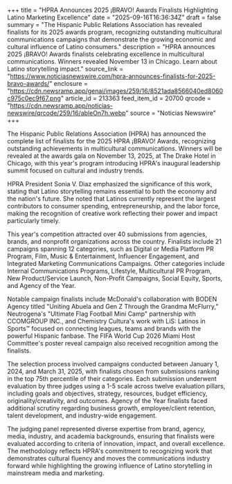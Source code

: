 +++
title = "HPRA Announces 2025 ¡BRAVO! Awards Finalists Highlighting Latino Marketing Excellence"
date = "2025-09-16T16:36:34Z"
draft = false
summary = "The Hispanic Public Relations Association has revealed finalists for its 2025 awards program, recognizing outstanding multicultural communications campaigns that demonstrate the growing economic and cultural influence of Latino consumers."
description = "HPRA announces 2025 ¡BRAVO! Awards finalists celebrating excellence in multicultural communications. Winners revealed November 13 in Chicago. Learn about Latino storytelling impact."
source_link = "https://www.noticiasnewswire.com/hpra-announces-finalists-for-2025-bravo-awards/"
enclosure = "https://cdn.newsramp.app/genai/images/259/16/8521ada8566040ed8060c975c0ec9f67.png"
article_id = 213363
feed_item_id = 20700
qrcode = "https://cdn.newsramp.app/noticias-newswire/qrcode/259/16/ableOn7h.webp"
source = "Noticias Newswire"
+++

<p>The Hispanic Public Relations Association (HPRA) has announced the complete list of finalists for the 2025 HPRA ¡BRAVO! Awards, recognizing outstanding achievements in multicultural communications. Winners will be revealed at the awards gala on November 13, 2025, at The Drake Hotel in Chicago, with this year's program introducing HPRA's inaugural leadership summit focused on cultural and industry trends.</p><p>HPRA President Sonia V. Diaz emphasized the significance of this work, stating that Latino storytelling remains essential to both the economy and the nation's future. She noted that Latinos currently represent the largest contributors to consumer spending, entrepreneurship, and the labor force, making the recognition of creative work reflecting their power and impact particularly timely.</p><p>This year's competition attracted over 40 submissions from agencies, brands, and nonprofit organizations across the country. Finalists include 21 campaigns spanning 12 categories, such as Digital or Media Platform PR Program, Film, Music & Entertainment, Influencer Engagement, and Integrated Marketing Communications Campaigns. Other categories include Internal Communications Programs, Lifestyle, Multicultural PR Program, New Product/Service Launch, Non-Profit Campaigns, Social Equity, Sports, and Agency of the Year.</p><p>Notable campaign finalists include McDonald's collaboration with BODEN Agency titled "Uniting Abuela and Gen Z Through the Grandma McFlurry," Neutrogena's "Ultimate Flag Football Mini Camp" partnership with CCOMGROUP INC., and Chemistry Cultura's work with LiS: Latinos in Sports™ focused on connecting leagues, teams and brands with the powerful Hispanic fanbase. The FIFA World Cup 2026 Miami Host Committee's poster reveal campaign also received recognition among the finalists.</p><p>The selection process involved campaigns conducted between January 1, 2024, and March 31, 2025, with finalists chosen from submissions ranking in the top 75th percentile of their categories. Each submission underwent evaluation by three judges using a 1-5 scale across twelve evaluation pillars, including goals and objectives, strategy, resources, budget efficiency, originality/creativity, and outcomes. Agency of the Year finalists faced additional scrutiny regarding business growth, employee/client retention, talent development, and industry-wide engagement.</p><p>The judging panel represented diverse expertise from brand, agency, media, industry, and academia backgrounds, ensuring that finalists were evaluated according to criteria of innovation, impact, and overall excellence. The methodology reflects HPRA's commitment to recognizing work that demonstrates cultural fluency and moves the communications industry forward while highlighting the growing influence of Latino storytelling in mainstream media and marketing.</p>